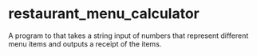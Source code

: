 # restaurant_menu_calculator
A program to that takes a string input of numbers that represent different menu items and outputs a receipt of the items.
